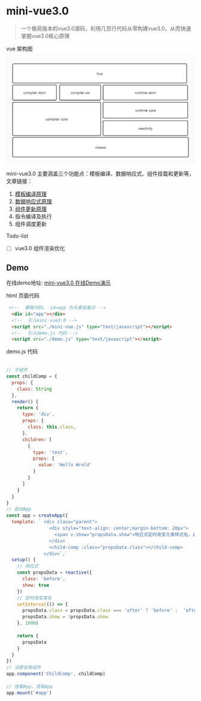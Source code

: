# mini-vue3.0

> 一个极简版本的vue3.0源码，利用几百行代码从零构建vue3.0，从而快速掌握vue3.0核心原理

vue 架构图

![vue 架构图](https://raw.githubusercontent.com/zyyrabbit/MarkdownPhotos/master/Res/Vue%E6%9E%B6%E6%9E%84%E5%9B%BE.jpg)

mini-vue3.0 主要涵盖三个功能点：模板编译、数据响应式、组件挂载和更新等，文章链接：

1. [模板编译原理](https://github.com/zyyrabbit/mini-vue3.0/blob/master/compile.md)
2. [数据响应式原理](https://github.com/zyyrabbit/mini-vue3.0/blob/master/reactive.md)
3. [组件更新原理](https://github.com/zyyrabbit/mini-vue3.0/blob/master/component.md)
4. 指令编译及执行
5. 组件调度更新

Todo-list

- [ ] vue3.0 组件渲染优化

## Demo

在线demo地址: [mini-vue3.0 在线Demo演示](https://zyyrabbit.github.io/mini-vue3.0/)

html 页面代码

``` html
 <!--  模板代码， id=app 为元素挂载点 -->
  <div id="app"></div>
  <!--  引入mini-vue3.0 -->
  <script src="./mini-vue.js" type="text/javascript"></script>
  <!--  引入demo.js 代码 -->
  <script src="./demo.js" type="text/javascript"></script>
```

demo.js 代码

```js

// 子组件
const childComp = {
  props: {
    class: String
  },
  render() {
    return {
      type: 'div',
      props: {
        class: this.class,
      },
      children: [
        {
          type: 'text',
          props: {
            value: 'Hello Wrold'
          }
        }
      ]
    }
  }
}
// 启动App
const app = createApp({
  template: ` <div class="parent">
                <div style="text-align: center;margin-bottom: 20px">
                  <span v-show="propsData.show">响应式定时改变元素样式名，从而改变背景色</span>
                </div>
                <child-comp :class="propsData.class"></child-comp>
              </div>`,
  setup() {
    // 响应式
    const propsData = reactive({
      class: 'before',
      show: true
    })
    // 定时改变类名
    setInterval(() => {
      propsData.class = propsData.class === 'after' ? 'before' :  'after'
      propsData.show = !propsData.show
    }, 1000)

    return {
      propsData
    }
  }
})
// 注册全局组件
app.component('ChildComp', childComp)

// 挂载App，渲染App
app.mount('#app')
```




